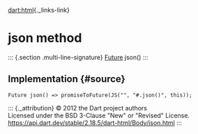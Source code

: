 [dart:html](../../dart-html/dart-html-library){._links-link}

json method
===========

::: {.section .multi-line-signature}
[Future](../../dart-async/future-class) json()
:::

Implementation {#source}
--------------

``` {.language-dart data-language="dart"}
Future json() => promiseToFuture(JS("", "#.json()", this));
```

::: {._attribution}
© 2012 the Dart project authors\
Licensed under the BSD 3-Clause \"New\" or \"Revised\" License.\
<https://api.dart.dev/stable/2.18.5/dart-html/Body/json.html>
:::
